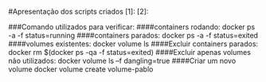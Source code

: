 #Apresentação dos scripts criados
[1]: 
[2]:

###Comando utilizados para verificar: 
####containers rodando:
docker ps -a -f status=running
####containers parados:
docker ps -a -f status=exited
####volumes existentes:
docker volume ls
####Excluir containers parados:
docker rm $(docker ps -qa -f status=exited)
####Excluir apenas volumes não utilizados:
docker volume ls –f dangling=true
####Criar um novo volume
docker volume create volume-pablo